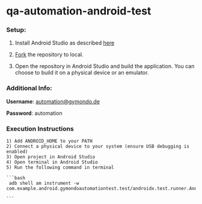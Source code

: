 # qa-automation-android-test

### Setup:
  1) Install Android Studio as described [here](https://developer.android.com/studio/install)
  
  2) [Fork](https://help.github.com/en/github/creating-cloning-and-archiving-repositories/cloning-a-repository) the repository to local.
  
  3) Open the repository in Android Studio and build the application. You can choose to build it on a physical device or an emulator.

### Additional Info:
   **Username**: automation@gymondo.de
   
   **Password**: automation

### Execution Instructions

    1) Add ANDROID_HOME to your PATH
    2) Connect a physical device to your system (ensure USB debugging is enabled)
    3) Open project in Android Studio
    4) Open terminal in Android Studio
    5) Run the following command in terminal

    ```bash
     adb shell am instrument -w com.example.android.gymondoautomationtest.test/androidx.test.runner.AndroidJUnitRunner

    ```

